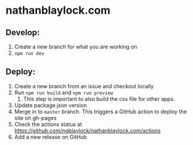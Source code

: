 # nathanblaylock.com

## Develop: 
1. Create a new branch for what you are working on
2. `npm run dev`

## Deploy:
1. Create a new branch from an issue and checkout locally
2. Run `npm run build` and `npm run preview`
   1. This step is important to also build the css file for other apps.
3. Update package.json version
4. Merge in to `master` branch. This triggers a GitHub action to deploy the site on gh-pages
5. Check the actions status at https://github.com/ngblaylock/nathanblaylock.com/actions
6. Add a new release on GitHub